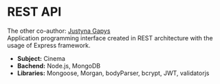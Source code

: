 # REST API 
The other co-author: [Justyna Gapys](https://github.com/justynagapys)<br/>
Application programming interface created in REST architecture with the usage of Express framework.<br />
- **Subject:** Cinema <br />
- **Bachend:** Node.js, MongoDB <br />
- **Libraries:** Mongoose, Morgan, bodyParser, bcrypt, JWT, validatorjs

